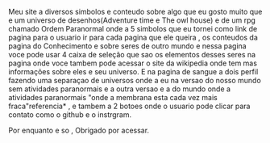 Meu site a diversos simbolos e conteudo sobre algo que eu gosto muito que e um universo de desenhos(Adventure time e The owl house) e de um  rpg chamado Ordem Paranormal  onde a 5 simbolos que eu tornei como link de pagina  para o usuario ir para cada pagina que ele queira , os conteudos da pagina do Conhecimento e sobre seres de outro mundo  e nessa pagina voce pode usar 4 caixa de seleção que sao os elementos desses seres na pagina onde voce tambem pode acessar o site da wikipedia onde tem mas informações sobre eles e seu universo.
E  na pagina de sangue a dois perfil fazendo uma separaçao de universos onde a eu na versao do nosso mundo sem atividades paranormais e a outra  versao e a do mundo onde a atividades paranormais "onde a membrana esta cada vez mais fraca"referencia* , e tambem a 2 botoes onde o usuario pode clicar para contato como o github e o instrgram.

 Por enquanto e so , Obrigado por acessar.